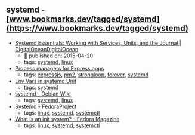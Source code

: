 systemd - [www.bookmarks.dev/tagged/systemd](https://www.bookmarks.dev/tagged/systemd)
---
* [Systemd Essentials: Working with Services, Units, and the Journal | DigitalOceanDigitalOcean](https://www.digitalocean.com/community/tutorials/systemd-essentials-working-with-services-units-and-the-journal)
    * :calendar: published on: 2015-04-20
    * tags: [systemd](../tagged/systemd.md), [linux](../tagged/linux.md)
* [Process managers for Express apps](https://expressjs.com/en/advanced/pm.html)
    * tags: [expressjs](../tagged/expressjs.md), [pm2](../tagged/pm2.md), [strongloop](../tagged/strongloop.md), [forever](../tagged/forever.md), [systemd](../tagged/systemd.md)
* [Env Vars in systemd Unit](https://coreos.com/os/docs/latest/using-environment-variables-in-systemd-units.html)
    * tags: [systemd](../tagged/systemd.md)
* [systemd - Debian Wiki](https://wiki.debian.org/systemd)
    * tags: [systemd](../tagged/systemd.md), [linux](../tagged/linux.md)
* [Systemd - FedoraProject](https://fedoraproject.org/wiki/Systemd)
    * tags: [linux](../tagged/linux.md), [systemd](../tagged/systemd.md), [systemctl](../tagged/systemctl.md)
* [What is an init system? - Fedora Magazine](https://fedoramagazine.org/what-is-an-init-system/)
    * tags: [linux](../tagged/linux.md), [systemd](../tagged/systemd.md), [systemctl](../tagged/systemctl.md)
